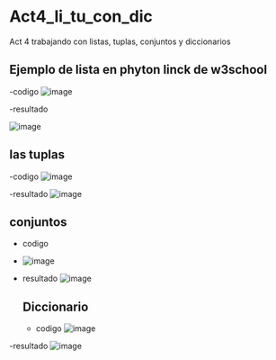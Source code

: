 # Act4_li_tu_con_dic
Act 4 trabajando con listas, tuplas, conjuntos y diccionarios

## Ejemplo de lista en phyton linck de w3school

-codigo
![image](https://github.com/user-attachments/assets/aebfff55-e7e6-469c-bcaf-e46ff4295b85)

-resultado 

![image](https://github.com/user-attachments/assets/e1e639a7-e07c-4409-8c5b-1220f2613760)

## las tuplas 

-codigo
![image](https://github.com/user-attachments/assets/060b37f8-2200-4d15-b811-99fd7e032da8)

-resultado 
![image](https://github.com/user-attachments/assets/e361800d-9422-4d48-80ba-f8d6b4389c5c)

## conjuntos
- codigo
- ![image](https://github.com/user-attachments/assets/b39dacf2-662f-4331-9f45-79f0da57cb6b)

- resultado
  ![image](https://github.com/user-attachments/assets/5c2d1c0b-b9dd-4142-9c9f-302ce1b80c0a)

  ## Diccionario
  - codigo
  ![image](https://github.com/user-attachments/assets/f90b4026-fa6b-4e43-8baf-ef3c98e3604a)

-resultado
![image](https://github.com/user-attachments/assets/d5e0e0f0-15ae-48df-8387-5c9c2e142be2)



